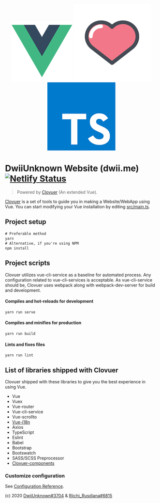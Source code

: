 <p align="center">
    <img alt="uwu" src="src/assets/logo.png">
    <img alt="owo" src="src/assets/heart.png">
    <img alt="ewe" src="src/assets/typescript-logo.png">
</p>
 
# DwiiUnknown Website (dwii.me) [![Netlify Status](https://api.netlify.com/api/v1/badges/bc238ea6-849e-48eb-8dba-07679e237802/deploy-status)](https://app.netlify.com/sites/clutiksmanda/deploys)
> Powered by [Clovuer](https://github.com/BillyAddlers/clovuer) (An extended Vue).

[Clovuer](https://github.com/BillyAddlers/clovuer) is a set of tools to guide you in making a Website/WebApp using Vue.
You can start modifying your Vue installation by editing [src/main.ts](src/main.ts).

## Project setup
```shell script
# Preferable method
yarn
# Alternative, if you're using NPM
npm install
```

## Project scripts
Clovuer utilizes vue-cli-service as a baseline for automated process. Any configuration related to vue-cli-services is acceptable.
As vue-cli-service should be, Clovuer uses webpack along with webpack-dev-server for build and development.

#### Compiles and hot-reloads for development
```shell script
yarn run serve
```

#### Compiles and minifies for production
```shell script
yarn run build
```

#### Lints and fixes files
```shell script
yarn run lint
```

## List of libraries shipped with Clovuer
Clovuer shipped with these libraries to give you the best experience in using Vue.
* Vue
* Vuex
* Vue-router
* Vue-cli-service
* Vue-scrollto
* [Vue-i18n](https://kazupon.github.io/vue-i18n/)
* Axios
* TypeScript
* Eslint
* Babel
* Bootstrap
* Bootswatch
* SASS/SCSS Preprocessor
* [Clovuer-components](src/clovuer_static_modules/README.md)

### Customize configuration
See [Configuration Reference](https://cli.vuejs.org/config/).

(c) 2020 [DwiiUnknown#3704](https://github.com/ItzMeDwii) & [Riichi_Rusdiana#6815](https://github.com/BillyAddlers)

